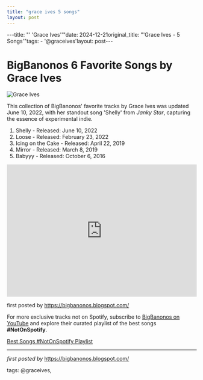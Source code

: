 ```yaml
---
title: "grace ives 5 songs"
layout: post
---
```

---title: "' 'Grace Ives''"date: 2024-12-21original_title: "'Grace Ives - 5 Songs'"tags:  - '@graceives'layout: post---<h1>BigBanonos 6 Favorite Songs by Grace Ives</h1><img alt="Grace Ives" src="https://thefader-res.cloudinary.com/private_images/w_1440,c_limit,f_auto,q_auto:best/GraceIves_MaryKang_018_ah2c4d/grace-ives-gen-f-interview.jpg" /> <p>This collection of BigBanonos' favorite tracks by Grace Ives was updated June 10, 2022, with her standout song 'Shelly' from *Janky Star*, capturing the essence of experimental indie.</p> <ol> <li>Shelly - Released: June 10, 2022</li> <li>Loose - Released: February 23, 2022</li> <li>Icing on the Cake - Released: April 22, 2019</li> <li>Mirror - Released: March 8, 2019</li> <li>Babyyy - Released: October 6, 2016</li></ol> <div> <iframe allow="autoplay; clipboard-write; encrypted-media; fullscreen; picture-in-picture" allowfullscreen="" frameborder="0" height="352" loading="lazy" src="https://open.spotify.com/embed/playlist/0vtVddCBqQ3ha916mTfQg7?utm_source=generator" width="100%"></iframe></div> <p>first posted by <a href="https://bigbanonos.blogspot.com/">https://bigbanonos.blogspot.com/</a></p> <!--Subscribe and Playlist Links--><div>    <p>For more exclusive tracks not on Spotify, subscribe to <a href="https://www.youtube.com/@BigBanonos" target="_blank">BigBanonos on YouTube</a> and explore their curated playlist of the best songs <strong>#NotOnSpotify</strong>.</p>    <p><a href="https://www.youtube.com/playlist?list=PLtuNtuTatqI0kFahUCbtbfenC_ET5O_tr" target="_blank">Best Songs #NotOnSpotify Playlist<br /></a></p></div><hr /><p><em>first posted by</em> <a href="https://bigbanonos.blogspot.com/" rel="noopener" target="_new">https://bigbanonos.blogspot.com/</a></p><p>tags: @graceives,</p>